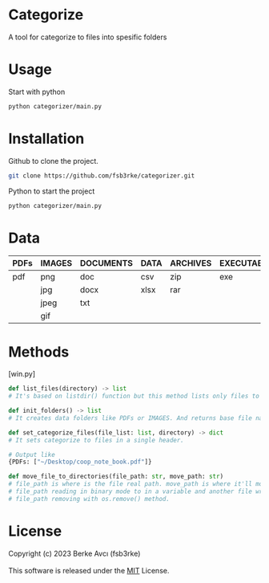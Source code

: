 # Categorize
A tool for categorize to files into spesific folders

# Usage
Start with python
```sh
python categorizer/main.py
```

 # Installation
Github to clone the project.
```sh
git clone https://github.com/fsb3rke/categorizer.git
```
Python to start the project
```sh
python categorizer/main.py
```

# Data
| PDFs | IMAGES | DOCUMENTS | DATA | ARCHIVES | EXECUTABLES | MUSICS | VIDEOS |
| ---- | ------ | --------- | ---- | -------- | ----------- | ------ | ------ |
| pdf | png | doc | csv | zip | exe | mp3 | mp4 |
| | jpg | docx | xlsx | rar | | wav | avi |
| | jpeg | txt | | | | | flv |
| | gif | | | | | | wmv

# Methods
[win.py]
```python
def list_files(directory) -> list
# It's based on listdir() function but this method lists only files to append files list.
```
```python
def init_folders() -> list
# It creates data folders like PDFs or IMAGES. And returns base file names in a list.
```
```python
def set_categorize_files(file_list: list, directory) -> dict
# It sets categorize to files in a single header.

# Output like
{PDFs: ["~/Desktop/coop_note_book.pdf"]}
```
```python
def move_file_to_directories(file_path: str, move_path: str)
# file_path is where is the file real path. move_path is where it'll move.
# file_path reading in binary mode to in a variable and another file writing with this data.
# file_path removing with os.remove() method.
```

# License
Copyright (c) 2023 Berke Avcı (fsb3rke) \
\
This software is released under the [MIT](https://choosealicense.com/licenses/mit/) License.
